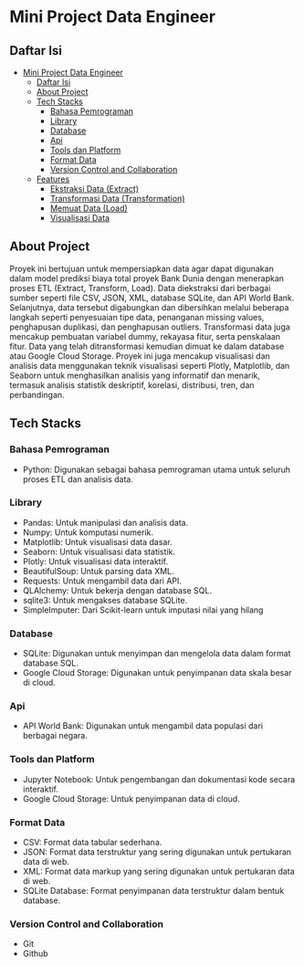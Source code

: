 # Mini Project Data Engineer 

<!-- Daftar Isi -->
## Daftar Isi
- [Mini Project Data Engineer](#mini-project-data-engineer)
  - [Daftar Isi](#daftar-isi)
  - [About Project](#about-project)
  - [Tech Stacks](#tech-stacks)
    - [Bahasa Pemrograman](#bahasa-pemrograman)
    - [Library](#library)
    - [Database](#database)
    - [Api](#api)
    - [Tools dan Platform](#tools-dan-platform)
    - [Format Data](#format-data)
    - [Version Control and Collaboration](#version-control-and-collaboration)
  - [Features](#3features)
    - [Ekstraksi Data (Extract)](#ekstraksi-data-extract)
    - [Transformasi Data (Transformation)](#transformasi-data-transformation)
    - [Memuat Data (Load)](#memuat-data-load)
    - [Visualisasi Data](#visualisasi-data)



## About Project
Proyek ini bertujuan untuk mempersiapkan data agar dapat digunakan dalam model prediksi biaya total proyek Bank Dunia dengan menerapkan proses ETL (Extract, Transform, Load). Data diekstraksi dari berbagai sumber seperti file CSV, JSON, XML, database SQLite, dan API World Bank. Selanjutnya, data tersebut digabungkan dan dibersihkan melalui beberapa langkah seperti penyesuaian tipe data, penanganan missing values, penghapusan duplikasi, dan penghapusan outliers. Transformasi data juga mencakup pembuatan variabel dummy, rekayasa fitur, serta penskalaan fitur. Data yang telah ditransformasi kemudian dimuat ke dalam database atau Google Cloud Storage. Proyek ini juga mencakup visualisasi dan analisis data menggunakan teknik visualisasi seperti Plotly, Matplotlib, dan Seaborn untuk menghasilkan analisis yang informatif dan menarik, termasuk analisis statistik deskriptif, korelasi, distribusi, tren, dan perbandingan.

## Tech Stacks
### Bahasa Pemrograman
- Python: Digunakan sebagai bahasa pemrograman utama untuk seluruh proses ETL dan analisis data.

### Library
- Pandas: Untuk manipulasi dan analisis data.
- Numpy: Untuk komputasi numerik.
- Matplotlib: Untuk visualisasi data dasar.
- Seaborn: Untuk visualisasi data statistik.
- Plotly: Untuk visualisasi data interaktif.
- BeautifulSoup: Untuk parsing data XML.
- Requests: Untuk mengambil data dari API.
- QLAlchemy: Untuk bekerja dengan database SQL.
- sqlite3: Untuk mengakses database SQLite.
- SimpleImputer: Dari Scikit-learn untuk imputasi nilai yang hilang

### Database
- SQLite: Digunakan untuk menyimpan dan mengelola data dalam format database SQL.
- Google Cloud Storage: Digunakan untuk penyimpanan data skala besar di cloud.

### Api
- API World Bank: Digunakan untuk mengambil data populasi dari berbagai negara.

### Tools dan Platform
- Jupyter Notebook: Untuk pengembangan dan dokumentasi kode secara interaktif.
- Google Cloud Storage: Untuk penyimpanan data di cloud.

### Format Data
- CSV: Format data tabular sederhana.
- JSON: Format data terstruktur yang sering digunakan untuk pertukaran data di web.
- XML: Format data markup yang sering digunakan untuk pertukaran data di web.
- SQLite Database: Format penyimpanan data terstruktur dalam bentuk database.

### Version Control and Collaboration
- Git
- Github